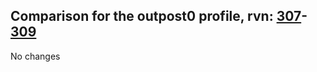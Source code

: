 ## Comparison for the outpost0 profile, rvn: [307](https://github.com/PRO100KatYT/FortniteProfileRevisions/tree/main/profiles/outpost0/307%20outpost0.json)-[309](https://github.com/PRO100KatYT/FortniteProfileRevisions/tree/main/profiles/outpost0/309%20outpost0.json)

No changes
